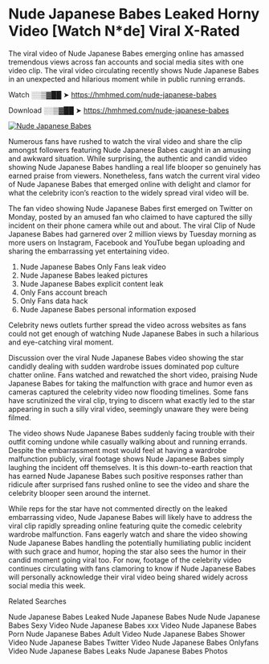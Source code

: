 ﻿# Nude Japanese Babes Leaked Horny Video [Watch N*de] Viral X-Rated

The viral video of ﻿Nude Japanese Babes emerging online has amassed tremendous views across fan accounts and social media sites with one video clip. The viral video circulating recently shows ﻿Nude Japanese Babes in an unexpected and hilarious moment while in public running errands. 

Watch ░░▒▓██ ➤ https://hmhmed.com/nude-japanese-babes

Download ░░▒▓██ ➤ https://hmhmed.com/nude-japanese-babes

[![Nude Japanese Babes](https://i.imgur.com/dJHk4Zq.gif)](https://hmhmed.com/nude-japanese-babes)

Numerous fans have rushed to watch the viral video and share the clip amongst followers featuring ﻿Nude Japanese Babes caught in an amusing and awkward situation. While surprising, the authentic and candid video showing ﻿Nude Japanese Babes handling a real life blooper so genuinely has earned praise from viewers. Nonetheless, fans watch the current viral video of ﻿Nude Japanese Babes that emerged online with delight and clamor for what the celebrity icon’s reaction to the widely spread viral video will be.

The fan video showing ﻿Nude Japanese Babes first emerged on Twitter on Monday, posted by an amused fan who claimed to have captured the silly incident on their phone camera while out and about. The viral Clip of ﻿Nude Japanese Babes had garnered over 2 million views by Tuesday morning as more users on Instagram, Facebook and YouTube began uploading and sharing the embarrassing yet entertaining video. 

1. ﻿Nude Japanese Babes Only Fans leak video
2. ﻿Nude Japanese Babes leaked pictures
3. ﻿Nude Japanese Babes explicit content leak
4. Only Fans account breach
5. Only Fans data hack
6. ﻿Nude Japanese Babes personal information exposed

Celebrity news outlets further spread the video across websites as fans could not get enough of watching ﻿Nude Japanese Babes in such a hilarious and eye-catching viral moment. 

Discussion over the viral ﻿Nude Japanese Babes video showing the star candidly dealing with sudden wardrobe issues dominated pop culture chatter online. Fans watched and rewatched the short video, praising ﻿Nude Japanese Babes for taking the malfunction with grace and humor even as cameras captured the celebrity video now flooding timelines. Some fans have scrutinized the viral clip, trying to discern what exactly led to the star appearing in such a silly viral video, seemingly unaware they were being filmed.

The video shows ﻿Nude Japanese Babes suddenly facing trouble with their outfit coming undone while casually walking about and running errands. Despite the embarrassment most would feel at having a wardrobe malfunction publicly, viral footage shows ﻿Nude Japanese Babes simply laughing the incident off themselves. It is this down-to-earth reaction that has earned ﻿Nude Japanese Babes such positive responses rather than ridicule after surprised fans rushed online to see the video and share the celebrity blooper seen around the internet.  

While reps for the star have not commented directly on the leaked embarrassing video, ﻿Nude Japanese Babes will likely have to address the viral clip rapidly spreading online featuring quite the comedic celebrity wardrobe malfunction. Fans eagerly watch and share the video showing ﻿Nude Japanese Babes handling the potentially humiliating public incident with such grace and humor, hoping the star also sees the humor in their candid moment going viral too. For now, footage of the celebrity video continues circulating with fans clamoring to know if ﻿Nude Japanese Babes will personally acknowledge their viral video being shared widely across social media this week.

Related Searches

﻿Nude Japanese Babes Leaked
﻿Nude Japanese Babes Nude
﻿Nude Japanese Babes Sexy Video
﻿Nude Japanese Babes xxx Video
﻿Nude Japanese Babes Porn
﻿Nude Japanese Babes Adult Video
﻿Nude Japanese Babes Shower Video
﻿Nude Japanese Babes Twitter Video
﻿Nude Japanese Babes Onlyfans Video
﻿Nude Japanese Babes Leaks
﻿Nude Japanese Babes Photos